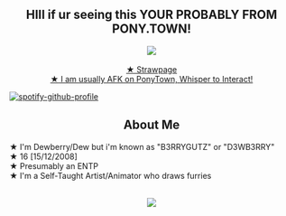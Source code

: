 <h2 align="center">HIII if ur seeing this YOUR PROBABLY FROM PONY.TOWN!</h2>
<p align="center">
  <img src="https://gifcity.carrd.co/assets/images/gallery46/d67e5561.gif?v=52814815" ><br/><br/>
  <a href="https://b3rrygutz.straw.page/"> ★ Strawpage <br/>
<b>★</b> I am usually AFK on PonyTown, Whisper to Interact! <br/>

[![spotify-github-profile](https://spotify-github-profile.kittinanx.com/api/view?uid=98mwp7hu4hfbxqk54y8fwlm4a&cover_image=true&theme=natemoo-re&show_offline=true&background_color=121212&interchange=true&bar_color=53b14f&bar_color_cover=false)](https://spotify-github-profile.kittinanx.com/api/view?uid=98mwp7hu4hfbxqk54y8fwlm4a&redirect=true) 

<h2 align="center">About Me</h2>
<b>★</b> I'm Dewberry/Dew but i'm known as "B3RRYGUTZ" or "D3WB3RRY"<br/>
<b>★</b> 16 [15/12/2008]<br/>
<b>★</b> Presumably an ENTP <br/>
<b>★</b> I'm a Self-Taught Artist/Animator who draws furries<br/><br/>

  <p align="center">
  <img src="https://gifcity.carrd.co/assets/images/gallery46/d67e5561.gif?v=52814815" ><br/><br/>
